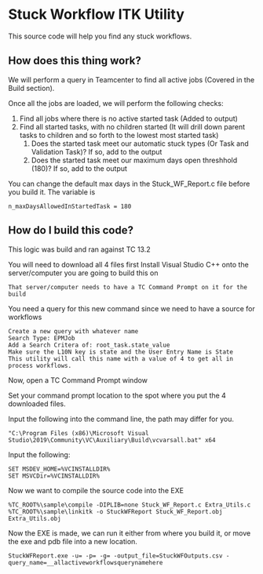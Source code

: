 <h1>Stuck Workflow ITK Utility</h1>

This source code will help you find any stuck workflows.

<h2>How does this thing work?</h2>
We will perform a query in Teamcenter to find all active jobs (Covered in the Build section).

Once all the jobs are loaded, we will perform the following checks:

<ol>
  <li>Find all jobs where there is no active started task (Added to output)</li>
  <li>Find all started tasks, with no children started (It will drill down parent tasks to children and so forth to the lowest most started task)
    <ol>
      <li>Does the started task meet our automatic stuck types (Or Task and Validation Task)? If so, add to the output</li>
      <li>Does the started task meet our maximum days open threshhold (180)? If so, add to the output</li>
    </ol>
  </li>
</ol>
      
      
You can change the default max days in the Stuck_WF_Report.c file before you build it. The variable is 

    n_maxDaysAllowedInStartedTask = 180

<h2>How do I build this code?</h2>

This logic was build and ran against TC 13.2

You will need to download all 4 files first
Install Visual Studio C++ onto the server/computer you are going to build this on

    That server/computer needs to have a TC Command Prompt on it for the build

You need a query for this new command since we need to have a source for workflows

    Create a new query with whatever name
    Search Type: EPMJob
    Add a Search Critera of: root_task.state_value
    Make sure the L10N key is state and the User Entry Name is State
    This utility will call this name with a value of 4 to get all in process workflows.

Now, open a TC Command Prompt window

Set your command prompt location to the spot where you put the 4 downloaded files.

Input the following into the command line, the path may differ for you.

    "C:\Program Files (x86)\Microsoft Visual Studio\2019\Community\VC\Auxiliary\Build\vcvarsall.bat" x64

Input the following:

    SET MSDEV_HOME=%VCINSTALLDIR%
    SET MSVCDir=%VCINSTALLDIR%


Now we want to compile the source code into the EXE

	%TC_ROOT%\sample\compile -DIPLIB=none Stuck_WF_Report.c Extra_Utils.c
	%TC_ROOT%\sample\linkitk -o StuckWFReport Stuck_WF_Report.obj Extra_Utils.obj

Now the EXE is made, we can run it either from where you build it, or move the exe and pdb file into a new location.

	StuckWFReport.exe -u= -p= -g= -output_file=StuckWFOutputs.csv -query_name=__allactiveworkflowsquerynamehere
